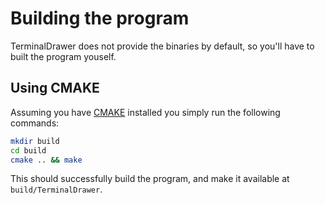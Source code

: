 # Building the program

TerminalDrawer does not provide the binaries by default, so you'll have to built the program youself.

## Using CMAKE

Assuming you have [CMAKE](https://cmake.org/) installed you simply run the following commands:

```sh
mkdir build
cd build
cmake .. && make
```

This should successfully build the program, and make it available at `build/TerminalDrawer`.